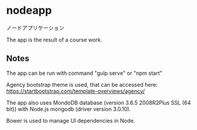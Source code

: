 # nodeapp
ノードアプリケーション

The app is the result of a course work.

## Notes

The app can be run with command
"gulp serve" or "npm start"

Agency bootstrap theme is used, that can be accessed here:
https://startbootstrap.com/template-overviews/agency/

The app also uses MondoDB database (version 3.6.5 2008R2Plus SSL (64 bit)) with Node.js mongodb (driver version 3.0.10).

Bower is used to manage UI dependencies in Node.
